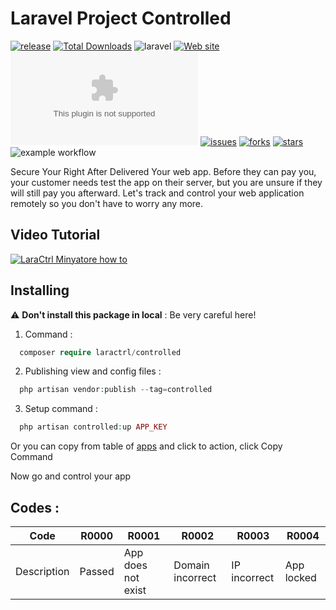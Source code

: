 # Laravel Project Controlled

[![release](https://img.shields.io/github/release/laractrl/controlled)](https://github.com/laractrl/controlled/releases)
[![Total Downloads](https://img.shields.io/packagist/dt/laractrl/controlled.svg)](https://packagist.org/packages/laractrl/controlled)
![laravel](https://img.shields.io/badge/Laravel-8%7C9-red)
[![Web site](https://img.shields.io/badge/website-laractrl.com-brightgreen)](https://laractrl.com)
[![Web site Status](https://img.shields.io/website-up-down-green-red/http/laractrl.com)](https://laractrl.com)
[![issues](https://img.shields.io/github/issues/laractrl/controlled)](https://packagist.org/packages/laractrl/controlled)
[![forks](https://img.shields.io/github/forks/laractrl/controlled)](https://packagist.org/packages/laractrl/controlled)
[![stars](https://img.shields.io/packagist/stars/laractrl/controlled)](https://packagist.org/packages/laractrl/controlled)
![example workflow](https://github.com/laractrl/controlled/actions/workflows/testing.yml/badge.svg)

Secure Your Right After Delivered Your web app.
Before they can pay you, your customer needs test the app on their server, but you are unsure if they will still pay you afterward. 
Let's track and control your web application remotely so you don't have to worry any more.

## Video Tutorial
[![LaraCtrl Minyatore how to](https://user-images.githubusercontent.com/64494826/178027143-9aa51e30-16bd-46ac-b553-65dd6d797ecf.png)](https://youtu.be/sK9wsXppx4U)
## Installing
 :warning: **Don't install this package in local** : Be very careful here!
 
1) Command :
```php
  composer require laractrl/controlled
```

2) Publishing view and config files : 

```php
  php artisan vendor:publish --tag=controlled
```

3) Setup command :

```php
  php artisan controlled:up APP_KEY
```

  Or you can copy from table of [apps](https://laractrl.com/app) and click to action, click Copy Command
  
  Now go and control your app

  ## Codes :
  
  Code | R0000 | R0001 | R0002 | R0003 | R0004 |
--- | --- | --- | --- |--- |--- |
Description | Passed | App does not exist | Domain incorrect | IP incorrect | App locked |
